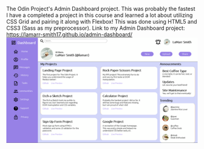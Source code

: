 The Odin Project's Admin Dashboard project. This was probably the fastest I have a completed a project in this course and learned a lot about utilizing CSS Grid and pairing it along with Flexbox!
This was done using HTML5 and CSS3 (Sass as my preprocessor).
Link to my Admin Dashboard project: https://lamarr-smith17.github.io/admin-dashboard/
<img src ="./imgs/admin-dashboard.PNG">
